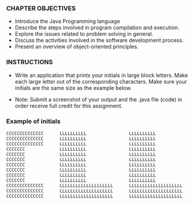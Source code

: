 ### CHAPTER OBJECTIVES
- Introduce the Java Programming language
- Describe the steps involved in program compilation and execution.
- Explore the issues related to problem solving in general.
- Discuss the activities involved in the software development process.
- Present an overview of object-oriented principles.

### INSTRUCTIONS
- Write an application that prints your initials in large block letters. Make each large letter out of
the corresponding characters. Make sure your initials are the same size as the example below.

- Note: Submit a screenshot of your output and the .java file (code) in order receive full credit
for this assignment.

### Example of initials
```
CCCCCCCCCCCCCC      LLLLLLLLLL                LLLLLLLLLL
CCCCCCCCCCCCCC      LLLLLLLLLL                LLLLLLLLLL
CCCCCCCCCCCCCC      LLLLLLLLLL                LLLLLLLLLL
CCCCCCC             LLLLLLLLLL                LLLLLLLLLL
CCCCCCC             LLLLLLLLLL                LLLLLLLLLL
CCCCCCC             LLLLLLLLLL                LLLLLLLLLL
CCCCCCC             LLLLLLLLLL                LLLLLLLLLL
CCCCCCC             LLLLLLLLLL                LLLLLLLLLL
CCCCCCC             LLLLLLLLLL                LLLLLLLLLL
CCCCCCC             LLLLLLLLLL                LLLLLLLLLL
CCCCCCCCCCCCCC      LLLLLLLLLLLLLLLLLLLL      LLLLLLLLLLLLLLLLLLLL
CCCCCCCCCCCCCC      LLLLLLLLLLLLLLLLLLLL      LLLLLLLLLLLLLLLLLLLL
CCCCCCCCCCCCCC      LLLLLLLLLLLLLLLLLLLL      LLLLLLLLLLLLLLLLLLLL
```